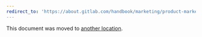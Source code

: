 ```yaml
---
redirect_to: 'https://about.gitlab.com/handbook/marketing/product-marketing/roles-personas/'
---
```


This document was moved to [another location](https://about.gitlab.com/handbook/marketing/product-marketing/roles-personas/).
